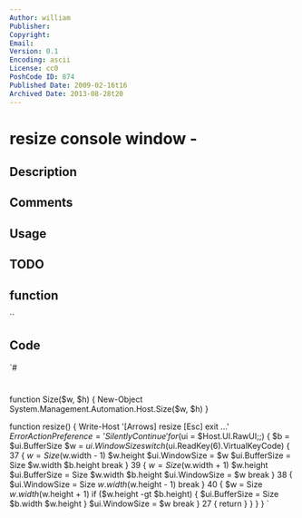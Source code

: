 ```yaml
---
Author: william
Publisher: 
Copyright: 
Email: 
Version: 0.1
Encoding: ascii
License: cc0
PoshCode ID: 874
Published Date: 2009-02-16t16
Archived Date: 2013-08-28t20
---
```


# resize console window - 

## Description

##

## Comments



## Usage



## TODO



## function

``

## Code

`#
 #
 ##
 ##
 
 function Size($w, $h)
 {
     New-Object System.Management.Automation.Host.Size($w, $h)
 }
 
 function resize()
 {
 Write-Host '[Arrows] resize  [Esc] exit ...'
 $ErrorActionPreference = 'SilentlyContinue'
 for($ui = $Host.UI.RawUI;;) {
     $b = $ui.BufferSize
     $w = $ui.WindowSize
     switch($ui.ReadKey(6).VirtualKeyCode) {
         37 {
             $w = Size ($w.width - 1) $w.height
             $ui.WindowSize = $w
             $ui.BufferSize = Size $w.width $b.height
             break
         }
         39 {
             $w = Size ($w.width + 1) $w.height
             $ui.BufferSize = Size $w.width $b.height
             $ui.WindowSize = $w
             break
         }
         38 {
             $ui.WindowSize = Size $w.width ($w.height - 1)
             break
         }
         40 {
             $w = Size $w.width ($w.height + 1)
             if ($w.height -gt $b.height) {
                 $ui.BufferSize = Size $b.width $w.height
             }
             $ui.WindowSize = $w
             break
         }
         27 {
             return
         }
     }
   }
 }
`

